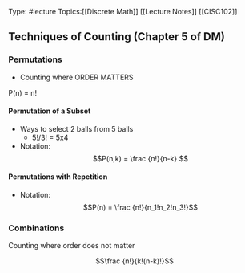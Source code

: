 Type: #lecture 
Topics:[[Discrete Math]] [[Lecture Notes]] [[CISC102]]

## Techniques of Counting (Chapter 5 of DM)

### Permutations
- Counting where ORDER MATTERS

P(n) = n!

#### Permutation of a Subset
- Ways to select 2 balls from 5 balls
	- 5!/3! = 5x4
- Notation:
$$P(n,k) = \frac {n!}{n-k} $$


#### Permutations with Repetition
- Notation:
$$P(n) = \frac {n!}{n_1!n_2!n_3!}$$

### Combinations
Counting where order does not matter

$$\frac {n!}{k!(n-k)!}$$
